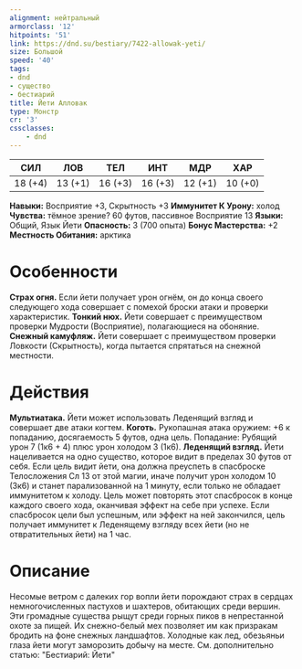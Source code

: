 ```yaml
---
alignment: нейтральный
armorclass: '12'
hitpoints: '51'
link: https://dnd.su/bestiary/7422-allowak-yeti/
size: Большой
speed: '40'
tags:
- dnd
- существо
- бестиарий
title: Йети Алловак
type: Монстр
cr: '3'
cssclasses:
    - dnd
---
```



| СИЛ | ЛОВ | ТЕЛ | ИНТ | МДР | ХАР |
|---|---|---|---|---|---|
| 18 (+4) | 13 (+1) | 16 (+3) | 16 (+3) | 12 (+1) | 10 (+0) |
**Навыки:** Восприятие +3, Скрытность +3
**Иммунитет К Урону:** холод
**Чувства:** тёмное зрение? 60 футов, пассивное Восприятие 13
**Языки:** Общий, Язык Йети
**Опасность:** 3 (700 опыта)
**Бонус Мастерства:** +2
**Местность Обитания:** арктика


# Особенности
**Страх огня.** Если йети получает урон огнём, он до конца своего следующего хода совершает с помехой броски атаки и проверки характеристик.
**Тонкий нюх.** Йети совершает с преимуществом проверки Мудрости (Восприятие), полагающиеся на обоняние.
**Снежный камуфляж.** Йети совершает с преимуществом проверки Ловкости (Скрытность), когда пытается спрятаться на снежной местности.


# Действия
**Мультиатака.** Йети может использовать Леденящий взгляд и совершает две атаки когтем.
**Коготь.** Рукопашная атака оружием: +6 к попаданию, досягаемость 5 футов, одна цель. Попадание: Рубящий урон 7 (1к6 + 4) плюс урон холодом 3 (1к6).
**Леденящий взгляд.** Йети нацеливается на одно существо, которое видит в пределах 30 футов от себя. Если цель видит йети, она должна преуспеть в спасброске Телосложения Сл 13 от этой магии, иначе получит урон холодом 10 (3к6) и станет парализованной на 1 минуту, если только не обладает иммунитетом к холоду. Цель может повторять этот спасбросок в конце каждого своего хода, оканчивая эффект на себе при успехе. Если спасбросок цели был успешным, или эффект на ней закончился, цель получает иммунитет к Леденящему взгляду всех йети (но не отвратительных йети) на 1 час.


# Описание
Несомые ветром с далеких гор вопли йети порождают страх в сердцах немногочисленных пастухов и шахтеров, обитающих среди вершин. Эти громадные существа рыщут среди горных пиков в непрестанной охоте за пищей. Их снежно-белый мех позволяет им как призракам бродить на фоне снежных ландшафтов. Холодные как лед, обезьяньи глаза йети могут заморозить добычу на месте. См. дополнительно статью: "Бестиарий: Йети"